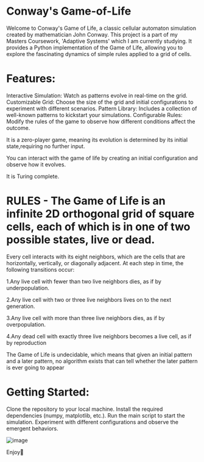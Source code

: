 # Conway's Game-of-Life

Welcome to Conway's Game of Life, a classic cellular automaton simulation created by mathematician John Conway. This project is a part of my Masters Coursework, 'Adaptive Systems' which I am currently studying. It provides a Python implementation of the Game of Life, allowing you to explore the fascinating dynamics of simple rules applied to a grid of cells.

# Features:
Interactive Simulation: Watch as patterns evolve in real-time on the grid.
Customizable Grid: Choose the size of the grid and initial configurations to experiment with different scenarios.
Pattern Library: Includes a collection of well-known patterns to kickstart your simulations.
Configurable Rules: Modify the rules of the game to observe how different conditions affect the outcome.

It is a zero-player game, meaning its evolution is determined by its initial state,requiring no further input.

You can interact with the game of life by creating an initial configuration and observe how it evolves. 

It is Turing complete.

# RULES - The Game of Life is an infinite 2D orthogonal grid of square cells, each of which is in one of two possible states, live or dead. 

Every cell interacts with its eight neighbors, which are the cells that are horizontally, vertically, or diagonally adjacent. At each step in time, the following transitions occur:

1.Any live cell with fewer than two live neighbors dies, as if by underpopulation.

2.Any live cell with two or three live neighbors lives on to the next generation.

3.Any live cell with more than three live neighbors dies, as if by overpopulation.

4.Any dead cell with exactly three live neighbors becomes a live cell, as if by reproduction

The Game of Life is undecidable, which means that given an initial pattern and a later pattern, no algorithm exists that can tell whether the later pattern is ever going to appear


# Getting Started:
Clone the repository to your local machine.
Install the required dependencies (numpy, matplotlib, etc.).
Run the main script to start the simulation.
Experiment with different configurations and observe the emergent behaviors.

![image](https://github.com/adu3010/Conway-s-Game-of-Life/assets/50283146/f6cfe1f7-d1b7-4fe2-b85c-0f6d1b2a67ba)

Enjoy🖖
